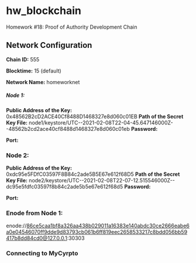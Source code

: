 # hw_blockchain
Homework #18: Proof of Authority Development Chain

## Network Configuration

**Chain ID:** 555

**Blocktime:** 15 (default) 

**Network Name:** homeworknet 

##### Node 1: 

**Public Address of the Key:** 
0x48562B2cD2ACE40Cf8488D1468327e8d060c01EB
**Path of the Secret Key File:** 
node1/keystore/UTC--2021-02-08T22-04-45.647146000Z--48562b2cd2ace40cf8488d1468327e8d060c01eb
**Password:** 

**Port:** 

### Node 2: 

**Public Address of the Key:** 
0xdc95e5FDfC03597F8B84c2ade5B5E67e612f68D5
**Path of the Secret Key File:** 
node2/keystore/UTC--2021-02-08T22-07-12.515546000Z--dc95e5fdfc03597f8b84c2ade5b5e67e612f68d5
**Password:** 

**Port:** 

### Enode from Node 1: 
enode://86ce5caa1bf8a326aa438b029011a16383e140abdc30ce2666eabe6a0e04546070ff9dde9d83793cb061b6ff819eec2658533217c8bdd056bb59417b8dd84cd0@127.0.0.1:30303

### Connecting to MyCyrpto 
